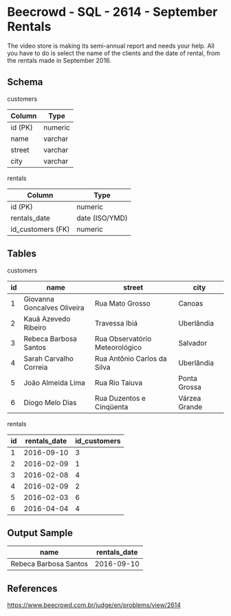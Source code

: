 # Beecrowd - SQL - 2614 - September Rentals

The video store is making its semi-annual report and needs your help. 
All you have to do is select the name of the clients and the date of rental, 
from the rentals made in September 2016.

## Schema
customers

| Column  | Type    |
|---------|---------|
| id (PK) | numeric |
| name    | varchar |
| street  | varchar |
| city    | varchar |


rentals

| Column            | Type           |
|-------------------|----------------|
| id (PK)           | numeric        |
| rentals_date      | date (ISO/YMD) |
| id_customers (FK) | numeric        |


## Tables
customers

| id  | name                        | street                         | city          |
|-----|-----------------------------|--------------------------------|---------------|
| 1   | Giovanna Goncalves Oliveira | Rua Mato Grosso                | Canoas        |
| 2   | Kauã Azevedo Ribeiro        | Travessa Ibiá                  | Uberlândia    |
| 3   | Rebeca Barbosa Santos       | Rua Observatório Meteorológico | Salvador      |
| 4   | Sarah Carvalho Correia      | Rua Antônio Carlos da Silva    | Uberlândia    |
| 5   | João Almeida Lima           | Rua Rio Taiuva                 | Ponta Grossa  |
| 6   | Diogo Melo Dias             | Rua Duzentos e Cinqüenta       | Várzea Grande |

rentals

| id  | rentals_date | id_customers |
|-----|--------------|--------------|
| 1   | 2016-09-10   | 3            |
| 2   | 2016-02-09   | 1            |
| 3   | 2016-02-08   | 4            |
| 4   | 2016-02-09   | 2            |
| 5   | 2016-02-03   | 6            |
| 6   | 2016-04-04   | 4            |


## Output Sample
| name                  | rentals_date |
|-----------------------|--------------|
| Rebeca Barbosa Santos | 2016-09-10   |


## References
https://www.beecrowd.com.br/judge/en/problems/view/2614